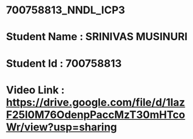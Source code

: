 # 700758813_NNDL_ICP3
# Student Name : SRINIVAS MUSINURI
# Student Id : 700758813
# Video Link :  https://drive.google.com/file/d/1IazF25l0M76OdenpPaccMzT30mHTcoWr/view?usp=sharing
